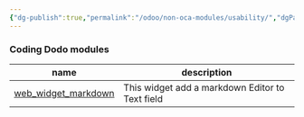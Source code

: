 ```yaml
---
{"dg-publish":true,"permalink":"/odoo/non-oca-modules/usability/","dgPassFrontmatter":true}
---
```


### Coding Dodo modules
| name                                                                                | description                                     |
| ----------------------------------------------------------------------------------- | ----------------------------------------------- |
| [web_widget_markdown](https://github.com/Coding-Dodo/web_widget_markdown/tree/14.0) | This widget add a markdown Editor to Text field |

